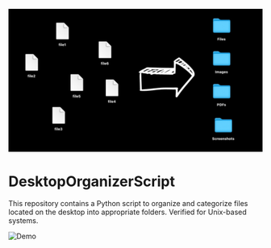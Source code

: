 ![Banner](docs/banner.png)
# DesktopOrganizerScript

This repository contains a Python script to organize and categorize files located on the desktop into appropriate folders. Verified for Unix-based systems.

![Demo](docs/banner.gif)

